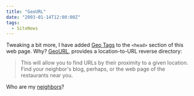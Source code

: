 ```yaml
---
title: "GeoURL"
date: "2003-01-14T12:00:00Z"
tags: 
  - SiteNews
---
```


Tweaking a bit more, I have added [Geo Tags](http://geotags.com/) to the `<head>` section of this web page. Why? [GeoURL](http://www.geourl.org/), provides a location-to-URL reverse directory:

> This will allow you to find URLs by their proximity to a given location. Find your neighbor's blog, perhaps, or the web page of the restaurants near you.

Who are my [neighbors](http://geourl.org/near/?p=https://www.ecrosstexas.com/blog/)?
